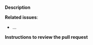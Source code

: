 **Description**

<!-- Description of PR -->

**Related issues**:
- ...

**Instructions to review the pull request**

<!--
- Make a GitHub Access token here https://github.com/settings/tokens
- export GITHUB_TOKEN as an environment variable with the token above
- install Node >= 14
- 
    
    ```
    cd $(mktemp -d --tmpdir cffbot-XXXXXX)
    git clone https://github.com/cffbots/filtering .
    git checkout <this-branch>
    npm install
    node query.mjs
    ```
-->

<!--
Review online.
-->
